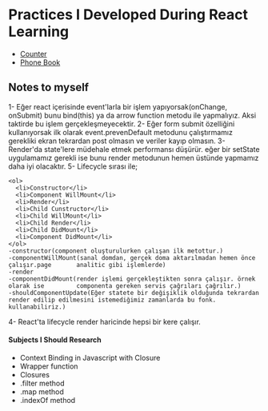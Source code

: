 <h1>Practices I Developed During React Learning</h1>
<ul>
 <li><a href="https://github.com/kasim444/MyStudiesAboutReact/tree/master/Counter" target="_blank">Counter</a></li>
 <li><a href="https://github.com/kasim444/MyStudiesAboutReact/tree/master/PhoneBook/my-app" target="_blank">Phone Book</a></li>
</ul>

<h2>Notes to myself</h2>
  1- Eğer react içerisinde event'larla bir işlem yapıyorsak(onChange, onSubmit) bunu bind(this) ya da arrow function metodu ile yapmalıyız. Aksi taktirde bu işlem gerçekleşmeyecektir.
  2- Eğer form submit özelliğini kullanıyorsak ilk olarak event.prevenDefault metodunu çalıştırmamız gerekliki ekran tekrardan post olmasın ve veriler kayıp olmasın.
  3- Render'da state'lere müdehale etmek performansı düşürür. eğer bir setState uygulamamız gerekli ise bunu render metodunun hemen üstünde yapmamız daha iyi olacaktır.
  5- Lifecycle sırası ile;

    <ol>
      <li>Constructor</li>
      <li>Component WillMount</li>
      <li>Render</li>
      <li>Child Cunstructor</li>
      <li>Child WillMount</li>
      <li>Child Render</li>
      <li>Child DidMount</li>
      <li>Component DidMount</li>
    </ol>
    -constructor(component oluşturulurken çalışan ilk metottur.)
    -componentWillMount(sanal domdan, gerçek doma aktarılmadan hemen önce çalışır.page       analitic gibi işlemlerde)
    -render
    -componentDidMount(render işlemi gerçekleştikten sonra çalışır. örnek olarak ise         componenta gereken servis çağrıları çağrılır.)
    -shouldComponentUpdate(Eğer statete bir değişiklik olduğunda tekrardan render edilip edilmesini istemediğimiz zamanlarda bu fonk. kullanabiliriz.)
  4- React'ta lifecycle render haricinde hepsi bir kere çalışır.
<h4>Subjects I Should Research</h4>
<ul>
  <li>Context Binding in Javascript with Closure</li>
  <li>Wrapper function</li>
  <li>Closures</li>
  <li>.filter method</li>
  <li>.map method</li>
  <li>.indexOf method</li>
</ul>